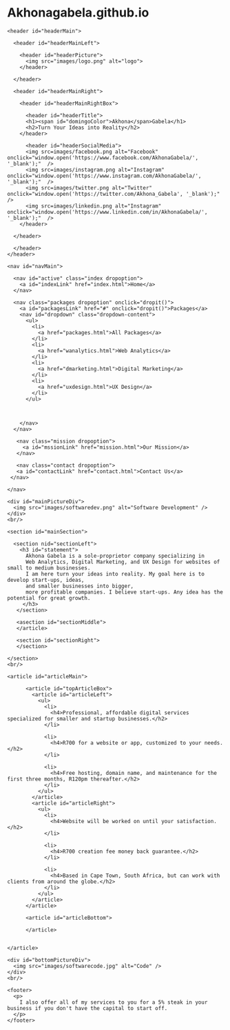 # Akhonagabela.github.io
<!DOCTYPE html>

<html lang="en" xmlns="http://www.w3.org/1999/xhtml">
  <head>
      <meta charset="utf-8" />
      <title>Akhona Gabela</title>
      <link href="stylesheet.css" rel="stylesheet" type="text/css" />
      <link href='http://fonts.googleapis.com/css?family=Oswald' rel='stylesheet' type='text/css'>
      <link href="laptopLStyleSheet.css" rel="stylesheet" type="text/css" />
      <meta name="viewport" content="width=device-width,initial-scale=1">
      <link href="4k.css" rel="stylesheet" type="text/css" />
      <link href="2k.css" rel="stylesheet" type="text/css" />
      <link href="laptop.css" rel="stylesheet" type="text/css" />
      <link href="tablet.css" rel="stylesheet" type="text/css" />
      <link href="mobileL.css" rel="stylesheet" type="text/css" />
      <link href="mobileM.css" rel="stylesheet" type="text/css" />
      <link href="mobileS.css" rel="stylesheet" type="text/css" />
  </head>
  <body>

    <header id="headerMain">

      <header id="headerMainLeft">

        <header id="headerPicture">
          <img src="images/logo.png" alt="logo">
        </header>

      </header>

      <header id="headerMainRight">

        <header id="headerMainRightBox">

          <header id="headerTitle">
          <h1><span id="domingoColor">Akhona</span>Gabela</h1>
          <h2>Turn Your Ideas into Reality</h2>
        </header>

          <header id="headerSocialMedia">
          <img src=images/facebook.png alt="Facebook" onclick="window.open('https://www.facebook.com/AkhonaGabela/', '_blank');"  />
          <img src=images/instagram.png alt="Instagram" onclick="window.open('https://www.instagram.com/AkhonaGabela/', '_blank');"  />
          <img src=images/twitter.png alt="Twitter" onclick="window.open('https://twitter.com/Akhona_Gabela', '_blank');"  />
          <img src=images/linkedin.png alt="Instagram" onclick="window.open('https://www.linkedin.com/in/AkhonaGabela/', '_blank');"  />
        </header>

      </header>

      </header>
    </header>

    <nav id="navMain">

      <nav id="active" class="index dropoption">
        <a id="indexLink" href="index.html">Home</a>
      </nav>

      <nav class="packages dropoption" onclick="dropit()">
        <a id="packagesLink" href="#" onclick="dropit()">Packages</a>
        <nav id="dropdown" class="dropdown-content">
          <ul>
            <li>
              <a href="packages.html">All Packages</a>
            </li>
            <li>
              <a href="wanalytics.html">Web Analytics</a>
            </li>
            <li>
              <a href="dmarketing.html">Digital Marketing</a>
            </li>
            <li>
              <a href="uxdesign.html">UX Design</a>
            </li>
          </ul>



        </nav>
      </nav>

       <nav class="mission dropoption">
         <a id="mssionLink" href="mission.html">Our Mission</a>
       </nav>

       <nav class="contact dropoption">
       <a id="contactLink" href="contact.html">Contact Us</a>
     </nav>

    </nav>

    <div id="mainPictureDiv">
      <img src="images/softwaredev.png" alt="Software Development" />
    </div>
    <br/>

    <section id="mainSection">

      <section nid="sectionLeft">
        <h3 id="statement">
          Akhona Gabela is a sole-proprietor company specializing in
          Web Analytics, Digital Marketing, and UX Design for websites of small to medium businesses.
          I am here turn your ideas into reality. My goal here is to develop start-ups, ideas,
          and smaller businesses into bigger,
          more profitable companies. I believe start-ups. Any idea has the potential for great growth.
         </h3>
       </section>

       <asection id="sectionMiddle">
       </article>

       <section id="sectionRight">
       </section>

    </section>
    <br/>

    <article id="articleMain">

          <article id="topArticleBox">
            <article id="articleLeft">
              <ul>
                <li>
                  <h4>Professional, affordable digital services specialized for smaller and startup businesses.</h2>
                </li>

                <li>
                  <h4>R700 for a website or app, customized to your needs.</h2>
                </li>

                <li>
                  <h4>Free hosting, domain name, and maintenance for the first three months, R120pm thereafter.</h2>
                </li>
              </ul>
            </article>
            <article id="articleRight">
              <ul>
                <li>
                  <h4>Website will be worked on until your satisfaction.</h2>
                </li>

                <li>
                  <h4>R700 creation fee money back guarantee.</h2>
                </li>

                <li>
                  <h4>Based in Cape Town, South Africa, but can work with clients from around the globe.</h2>
                </li>
              </ul>
            </article>
          </article>

          <article id="articleBottom">

          </article>


    </article>

    <div id="bottomPictureDiv">
      <img src="images/softwarecode.jpg" alt="Code" />
    </div>
    <br/>

    <footer>
      <p>
        I also offer all of my services to you for a 5% steak in your business if you don't have the capital to start off.
      </p>
    </footer>

  </body>

  <script src="http://code.jquery.com/jquery.js"></script>
  <script src="jQuery.js" type="text/javascript"></script>

</html>
